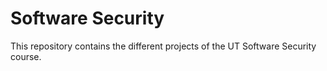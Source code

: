 # Software Security

This repository contains the different projects of the UT Software Security course.
